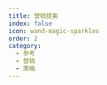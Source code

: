 ```yaml
---
title: 营销提案
index: false
icon: wand-magic-sparkles
order: 2
category:
  - 参考
  - 营销
  - 策略
---
```


<Catalog />
